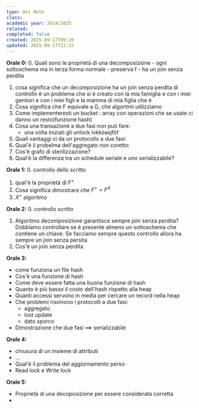 ```yaml
---
type: Uni Note
class:
academic year: 2024/2025
related:
completed: false
created: 2025-09-17T09:20
updated: 2025-09-17T12:37
---
```

**Orale 0:**
0. Quali sono le proprietà di una decomposizione
	- ogni sottoschema ma in terza forma normale
	- preserva f
	- ha un join senza perdita
1. cosa significa che un decomposizione ha un join senza perdita di controllo è un problema che si è creato con la mia famiglia e con i miei genitori e con i miei figli e la mamma di mia figlia che è 
2. Cosa significa che F equivale a G, che algoritmi utilizziamo
3. Come implementeresti un bucket : array con operazioni che se usate ci danno un resto(funzione hash)
4. Cosa una transazione a due fasi non può fare:
	- una volta iniziati gli unlock lvkkòasjfòf
5. Quali vantaggi ci da un protocollo a due fasi:
6. Qual'è il probelma dell'aggregato non coretto:
7. Cos'è grafo di sterilizzazione?
8. Qual'è la differenza tra un schedule seriale e uno serializzabile?

**Orale 1:** 
0. controllo dello scritto
1. qual'è la proprietà di $F^+$
2. Cosa significa dimostrare che $F^{+} = F^{A}$
3. $X^{+}$ algoritmo

**Orale 2:**
0. controllo scritto
1. Algoritmo decomposizione garantisce sempre join senza perdita? Dobbiamo controllare se è presente almeno un sottoschema che contiene un chiave. Se facciamo sempre questo controllo allora ha sempre un join senza persita
2. Cos'è un join senza perdita

**Orale 3:**
- come funziona un file hash
- Cos'è una funzione di hash
- Come deve essere fatta una buona funzione di hash
- Quanto è più basso il costo dell'hash rispetto alla heap
- Quanti accessi servono in media per cercare un record nella heap
- Che problemi risolvono i protocolli a due fasi:
	- aggregato
	- lost update
	- dato sporco
- Dimostrazione che due fasi ==> serializzabile

**Orale 4:**
- chiusura di un insieme di attributi
- ...
- Qual'è il problema del aggiornamento perso
- Read lock e Write lock

**Orale 5:**
- Proprietà di una decoposizione per essere considerata corretta
- 


